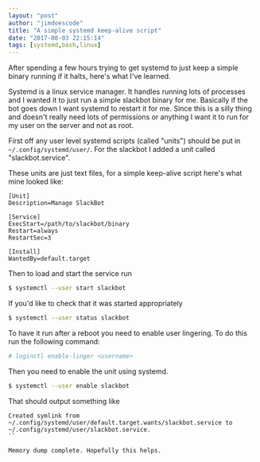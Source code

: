 ```yaml
---
layout: "post"
author: "jimdoescode"
title: "A simple systemd keep-alive script"
date: "2017-08-03 22:15:14"
tags: [systemd,bash,linux]
---
```


After spending a few hours trying to get systemd to just keep a simple binary running if it halts, here's what I've learned.

Systemd is a linux service manager. It handles running lots of processes and I wanted it to just run a simple slackbot binary for me. Basically if the bot goes down I want systemd to restart it for me. Since this is a silly thing and doesn't really need lots of permissions or anything I want it to run for my user on the server and not as root.

First off any user level systemd scripts (called "units") should be put in `~/.config/systemd/user/`. For the slackbot I added a unit called "slackbot.service".

These units are just text files, for a simple keep-alive script here's what mine looked like:
```
[Unit]
Description=Manage SlackBot

[Service]
ExecStart=/path/to/slackbot/binary
Restart=always
RestartSec=3

[Install]
WantedBy=default.target
``` 

Then to load and start the service run
```sh
$ systemctl --user start slackbot
```

If you'd like to check that it was started appropriately
```sh
$ systemctl --user status slackbot
```

To have it run after a reboot you need to enable user lingering. To do this run the following command:
```sh
# loginctl enable-linger <username>
```

Then you need to enable the unit using systemd.
```sh
$ systemctl --user enable slackbot
```
That should output something like
```
Created symlink from ~/.config/systemd/user/default.target.wants/slackbot.service to ~/.config/systemd/user/slackbot.service.
``

Memory dump complete. Hopefully this helps.
